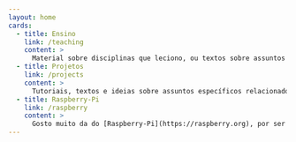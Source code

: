 ```yaml
---
layout: home
cards:
  - title: Ensino
    link: /teaching
    content: >
      Material sobre disciplinas que leciono, ou textos sobre assuntos que gosto de estudar ou que e lecionei ao longo dos anos de docência em cursos relacionados a TI e Jogos.
  - title: Projetos
    link: /projects
    content: >
      Tutoriais, textos e ideias sobre assuntos específicos relacionados a projetos pessoais e profissionais em que já trabalhei.
  - title: Raspberry-Pi
    link: /raspberry
    content: >
      Gosto muito da do [Raspberry-Pi](https://raspberry.org), por ser um dispositivo pronto para uso que permite criar rapidamente aplicações de teste para sistemas embarcados. Junto aqui algumas experiências que faço com diversas versões do dispositivo.
---
```

